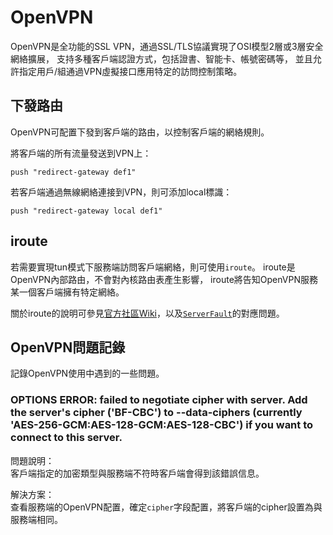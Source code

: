 # OpenVPN
OpenVPN是全功能的SSL VPN，通過SSL/TLS協議實現了OSI模型2層或3層安全網絡擴展，
支持多種客戶端認證方式，包括證書、智能卡、帳號密碼等，
並且允許指定用戶/組通過VPN虛擬接口應用特定的訪問控制策略。

## 下發路由
OpenVPN可配置下發到客戶端的路由，以控制客戶端的網絡規則。

將客戶端的所有流量發送到VPN上：

```
push "redirect-gateway def1"
```

若客戶端通過無線網絡連接到VPN，則可添加local標識：

```
push "redirect-gateway local def1"
```

## iroute
若需要實現tun模式下服務端訪問客戶端網絡，則可使用`iroute`。
iroute是OpenVPN內部路由，不會對內核路由表產生影響，
iroute將告知OpenVPN服務某一個客戶端擁有特定網絡。

關於iroute的說明可參見[官方社區Wiki](https://community.openvpn.net/openvpn/wiki/RoutedLans)，以及[`ServerFault`](https://serverfault.com/questions/684508/access-openvpn-client-network-from-server)的對應問題。

## OpenVPN問題記錄
記錄OpenVPN使用中遇到的一些問題。

### OPTIONS ERROR: failed to negotiate cipher with server. Add the server's cipher ('BF-CBC') to --data-ciphers (currently 'AES-256-GCM:AES-128-GCM:AES-128-CBC') if you want to connect to this server.
問題說明：<br>
客戶端指定的加密類型與服務端不符時客戶端會得到該錯誤信息。

解決方案：<br>
查看服務端的OpenVPN配置，確定`cipher`字段配置，將客戶端的cipher設置為與服務端相同。
